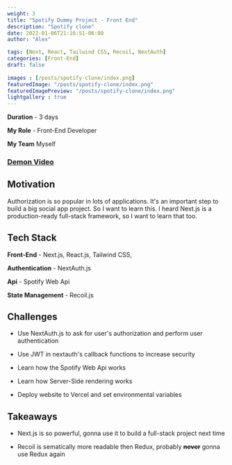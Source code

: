 ```yaml
---
weight: 3
title: "Spotify Dummy Project - Front End"
description: "Spotify clone"
date: 2022-01-06T21:16:51-06:00
author: "Alex"

tags: [Next, React, Tailwind CSS, Recoil, NextAuth]
categories: [Front-End]
draft: false 
    
images : [/posts/spotify-clone/index.png]
featuredImage: "/posts/spotify-clone/index.png"
featuredImagePreview: "/posts/spotify-clone/index.png"
lightgallery : true
---
```


<!--more-->

**Duration** - 3 days

**My Role** - Front-End Developer

**My Team** Myself

### [Demon Video](https://youtu.be/tM8pquJBciE)

## Motivation

Authorization is so popular in lots of applications. It's an important step to build a big social app project. So I want to learn this. I heard Next.js is a production-ready full-stack framework, so I want to learn that too.

## Tech Stack
**Front-End** - Next.js, React.js, Tailwind CSS,

**Authentication** - NextAuth.js

**Api** - Spotify Web Api

**State Management** - Recoil.js

## Challenges

* Use NextAuth.js to ask for user's authorization and perform user authentication

* Use JWT in nextauth's callback functions to increase security

* Learn how the Spotify Web Api works

* Learn how Server-Side rendering works

* Deploy website to Vercel and set environmental variables

## Takeaways 

* Next.js is so powerful, gonna use it to build a full-stack project next time 

* Recoil is sematically more readable then Redux, probably ~~**never**~~ gonna use Redux again
